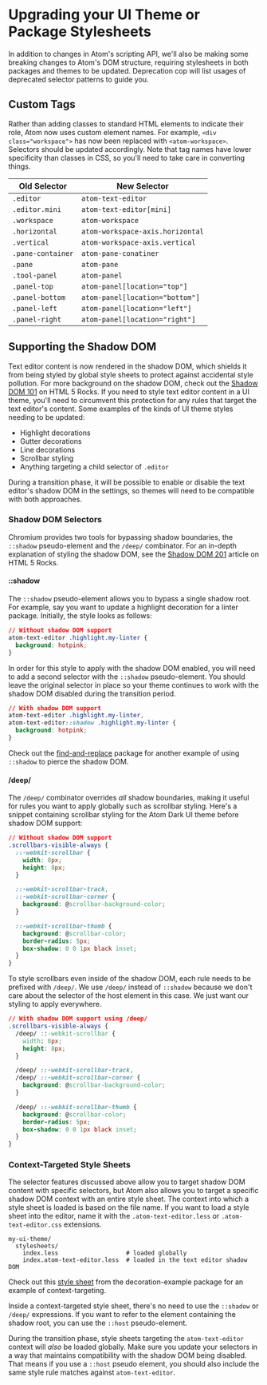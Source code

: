 # Upgrading your UI Theme or Package Stylesheets

In addition to changes in Atom's scripting API, we'll also be making some breaking changes to Atom's DOM structure, requiring stylesheets in both packages and themes to be updated. Deprecation cop will list usages of deprecated selector patterns to guide you.

## Custom Tags

Rather than adding classes to standard HTML elements to indicate their role, Atom now uses custom element names. For example, `<div class="workspace">` has now been replaced with `<atom-workspace>`. Selectors should be updated accordingly. Note that tag names have lower specificity than classes in CSS, so you'll need to take care in converting things.

Old Selector        | New Selector
--------------------|--------------------------------
`.editor`           | `atom-text-editor`
`.editor.mini`      | `atom-text-editor[mini]`
`.workspace`        | `atom-workspace`
`.horizontal`       | `atom-workspace-axis.horizontal`
`.vertical`         | `atom-workspace-axis.vertical`
`.pane-container`   | `atom-pane-conatiner`
`.pane`             | `atom-pane`
`.tool-panel`       | `atom-panel`
`.panel-top`        | `atom-panel[location="top"]`
`.panel-bottom`     | `atom-panel[location="bottom"]`
`.panel-left`       | `atom-panel[location="left"]`
`.panel-right`      | `atom-panel[location="right"]`

## Supporting the Shadow DOM

Text editor content is now rendered in the shadow DOM, which shields it from being styled by global style sheets to protect against accidental style pollution. For more background on the shadow DOM, check out the [Shadow DOM 101][shadow-dom-101] on HTML 5 Rocks. If you need to style text editor content in a UI theme, you'll need to circumvent this protection for any rules that target the text editor's content. Some examples of the kinds of UI theme styles needing to be updated:

* Highlight decorations
* Gutter decorations
* Line decorations
* Scrollbar styling
* Anything targeting a child selector of `.editor`

During a transition phase, it will be possible to enable or disable the text editor's shadow DOM in the settings, so themes will need to be compatible with both approaches.

### Shadow DOM Selectors

Chromium provides two tools for bypassing shadow boundaries, the `::shadow` pseudo-element and the `/deep/` combinator. For an in-depth explanation of styling the shadow DOM, see the [Shadow DOM 201][shadow-dom-201] article on HTML 5 Rocks.

#### ::shadow

The `::shadow` pseudo-element allows you to bypass a single shadow root. For example, say you want to update a highlight decoration for a linter package. Initially, the style looks as follows:

```css
// Without shadow DOM support
atom-text-editor .highlight.my-linter {
  background: hotpink;
}
```

In order for this style to apply with the shadow DOM enabled, you will need to add a second selector with the `::shadow` pseudo-element. You should leave the original selector in place so your theme continues to work with the shadow DOM disabled during the transition period.

```css
// With shadow DOM support
atom-text-editor .highlight.my-linter,
atom-text-editor::shadow .highlight.my-linter {
  background: hotpink;
}
```

Check out the [find-and-replace][find-and-replace] package for another example of using `::shadow` to pierce the shadow DOM.

#### /deep/

The `/deep/` combinator overrides *all* shadow boundaries, making it useful for rules you want to apply globally such as scrollbar styling. Here's a snippet containing scrollbar styling for the Atom Dark UI theme before shadow DOM support:

```css
// Without shadow DOM support
.scrollbars-visible-always {
  ::-webkit-scrollbar {
    width: 8px;
    height: 8px;
  }

  ::-webkit-scrollbar-track,
  ::-webkit-scrollbar-corner {
    background: @scrollbar-background-color;
  }

  ::-webkit-scrollbar-thumb {
    background: @scrollbar-color;
    border-radius: 5px;
    box-shadow: 0 0 1px black inset;
  }
}
```

To style scrollbars even inside of the shadow DOM, each rule needs to be prefixed with `/deep/`. We use `/deep/` instead of `::shadow` because we don't care about the selector of the host element in this case. We just want our styling to apply everywhere.

```css
// With shadow DOM support using /deep/
.scrollbars-visible-always {
  /deep/ ::-webkit-scrollbar {
    width: 8px;
    height: 8px;
  }

  /deep/ ::-webkit-scrollbar-track,
  /deep/ ::-webkit-scrollbar-corner {
    background: @scrollbar-background-color;
  }

  /deep/ ::-webkit-scrollbar-thumb {
    background: @scrollbar-color;
    border-radius: 5px;
    box-shadow: 0 0 1px black inset;
  }
}
```

### Context-Targeted Style Sheets

The selector features discussed above allow you to target shadow DOM content with specific selectors, but Atom also allows you to target a specific shadow DOM context with an entire style sheet. The context into which a style sheet is loaded is based on the file name. If you want to load a style sheet into the editor, name it with the `.atom-text-editor.less` or `.atom-text-editor.css` extensions.

```
my-ui-theme/
  stylesheets/
    index.less                   # loaded globally
    index.atom-text-editor.less  # loaded in the text editor shadow DOM
```

Check out this [style sheet](https://github.com/atom/decoration-example/blob/master/stylesheets/decoration-example.atom-text-editor.less) from the decoration-example package for an example of context-targeting.

Inside a context-targeted style sheet, there's no need to use the `::shadow` or `/deep/` expressions. If you want to refer to the element containing the shadow root, you can use the `::host` pseudo-element.

During the transition phase, style sheets targeting the `atom-text-editor` context will *also* be loaded globally. Make sure you update your selectors in a way that maintains compatibility with the shadow DOM being disabled. That means if you use a `::host` pseudo element, you should also include the same style rule matches against `atom-text-editor`.

[shadow-dom-101]: http://www.html5rocks.com/en/tutorials/webcomponents/shadowdom
[shadow-dom-201]: http://www.html5rocks.com/en/tutorials/webcomponents/shadowdom-201/
[find-and-replace]: https://github.com/atom/find-and-replace/blob/95351f261bc384960a69b66bf12eae8002da63f9/stylesheets/find-and-replace.less#L10
